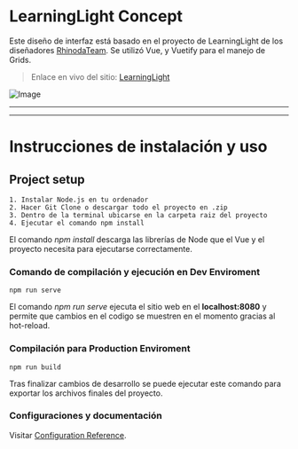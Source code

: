 # LearningLight Concept

Este diseño de interfaz está basado en el proyecto de LearningLight de los diseñadores
[RhinodaTeam](https://dribbble.com/RhinodaTeam). Se utilizó Vue, y Vuetify para el manejo de Grids.

> Enlace en vivo del sitio: [LearningLight](https://learninglight.netlify.app)

![Image](https://cdn.dribbble.com/users/3488450/screenshots/10581307/media/5f5a057399ed802e87463eb8ffbb5c6c.png)

---
---

# Instrucciones de instalación y uso
## Project setup
```
1. Instalar Node.js en tu ordenador
2. Hacer Git Clone o descargar todo el proyecto en .zip
3. Dentro de la terminal ubicarse en la carpeta raiz del proyecto
4. Ejecutar el comando npm install
```
El comando *npm install* descarga las librerías de Node que el Vue y el proyecto necesita
para ejecutarse correctamente. 

### Comando de compilación y ejecución en Dev Enviroment
```
npm run serve
```
El comando *npm run serve* ejecuta el sitio web en el **localhost:8080** y permite que cambios en el
codigo se muestren en el momento gracias al hot-reload.

### Compilación para Production Enviroment
```
npm run build
```
Tras finalizar cambios de desarrollo se puede ejecutar este comando para exportar los archivos finales del proyecto.
### Configuraciones y documentación
Visitar [Configuration Reference](https://cli.vuejs.org/config/).
